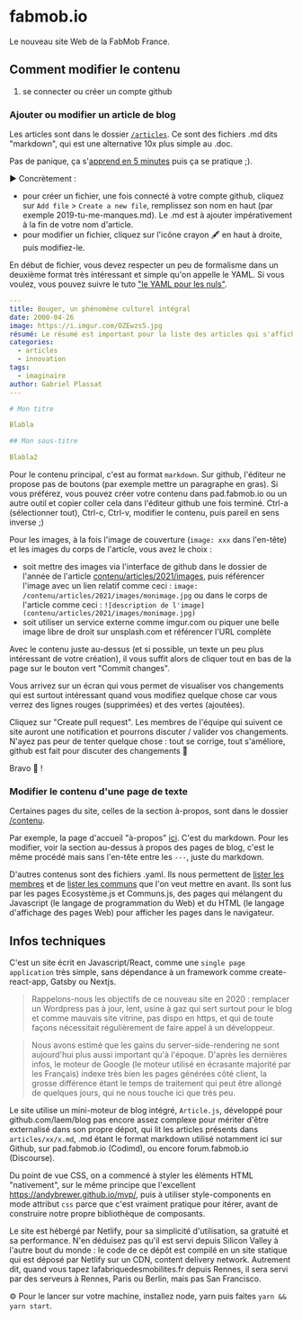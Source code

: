 # fabmob.io


Le nouveau site Web de la FabMob France.

## Comment modifier le contenu

1) se connecter ou créer un compte github

### Ajouter ou modifier un article de blog

Les articles sont dans le dossier [`/articles`](https://github.com/fabmob/fabmob.io/tree/master/contenu/articles). Ce sont des fichiers .md dits "markdown", qui est une alternative 10x plus simple au .doc. 

Pas de panique, ça s'[apprend en 5 minutes](https://learnxinyminutes.com/docs/fr-fr/markdown-fr/) puis ça se pratique ;). 

▶️ Concrètement : 
- pour créer un fichier, une fois connecté à votre compte github, cliquez sur `Add file` > `Create a new file`, remplissez son nom en haut (par exemple 2019-tu-me-manques.md). Le .md est à ajouter impérativement à la fin de votre nom d'article. 
- pour modifier un fichier, cliquez sur l'icône crayon 🖋 en haut à droite, puis modifiez-le. 

En début de fichier, vous devez respecter un peu de formalisme dans un deuxième format très intéressant et simple qu'on appelle le YAML. Si vous voulez, vous pouvez suivre le tuto ["le YAML pour les nuls"](https://velolib.re/documentation/introduction-yaml). 

```yaml
---
title: Bouger, un phénomène culturel intégral
date: 2000-04-26
image: https://i.imgur.com/OZEwzs5.jpg
résumé: Le résumé est important pour la liste des articles qui s'affiche sur le site, sinon le premier paragraphe sera extrait.
categories: 
  - articles
  - innovation
tags: 
  - imaginaire
author: Gabriel Plassat
---

# Mon titre

Blabla

## Mon sous-titre

Blabla2

```
Pour le contenu principal, c'est au format `markdown`. Sur github, l'éditeur ne propose pas de boutons (par exemple mettre un paragraphe en gras). Si vous préférez, vous pouvez créer votre contenu dans pad.fabmob.io ou un autre outil et copier coller cela dans l'éditeur github une fois terminé. Ctrl-a (sélectionner tout), Ctrl-c, Ctrl-v, modifier le contenu, puis pareil en sens inverse ;)

Pour les images, à la fois l'image de couverture (`image: xxx` dans l'en-tête) et les images du corps de l'article, vous avez le choix : 
- soit mettre des images via l'interface de github dans le dossier de l'année de l'article [contenu/articles/2021/images](https://github.com/fabmob/fabmob.io/tree/master/contenu/articles/2021/images), puis référencer l'image avec un lien relatif comme ceci : `image: /contenu/articles/2021/images/monimage.jpg` ou dans le corps de l'article comme ceci : `![description de l'image](contenu/articles/2021/images/monimage.jpg)`
- soit utiliser un service externe comme imgur.com ou piquer une belle image libre de droit sur unsplash.com et référencer l'URL complète 

Avec le contenu juste au-dessus (et si possible, un texte un peu plus intéressant de votre création), il vous suffit alors de cliquer tout en bas de la page sur le bouton vert "Commit changes". 

Vous arrivez sur un écran qui vous permet de visualiser vos changements qui est surtout intéressant quand vous modifiez quelque chose car vous verrez des lignes rouges (supprimées) et des vertes (ajoutées). 

Cliquez sur "Create pull request". Les membres de l'équipe qui suivent ce site auront une notification et pourrons discuter / valider vos changements. N'ayez pas peur de tenter quelque chose : tout se corrige, tout s'améliore, github est fait pour discuter des changements 🙂

Bravo 👏 !

### Modifier le contenu d'une page de texte

Certaines pages du site, celles de la section à-propos, sont dans le dossier [/contenu](https://github.com/fabmob/fabmob.io/tree/master/contenu).

Par exemple, la page d'accueil "à-propos" [ici](https://github.com/fabmob/fabmob.io/blob/master/contenu/à-propos.md). C'est du markdown. Pour les modifier, voir la section au-dessus à propos des pages de blog, c'est le même procédé mais sans l'en-tête entre les `---`, juste du markdown.

D'autres contenus sont des fichiers .yaml. Ils nous permettent de [lister les membres](https://github.com/fabmob/fabmob.io/blob/master/contenu/ecosystème.yaml) et de [lister les communs](https://github.com/fabmob/fabmob.io/blob/master/contenu/communs-fabmob.yaml) que l'on veut mettre en avant. Ils sont lus par les pages Ecosystème.js et Communs.js, des pages qui mélangent du Javascript (le langage de programmation du Web) et du HTML (le langage d'affichage des pages Web) pour afficher les pages dans le navigateur.


## Infos techniques 

C'est un site écrit en Javascript/React, comme une `single page application` très simple, sans dépendance à un framework comme create-react-app, Gatsby ou Nextjs. 

> Rappelons-nous les objectifs de ce nouveau site en 2020 : remplacer un Wordpress pas à jour, lent, usine à gaz qui sert surtout pour le blog et comme mauvais site vitrine, pas dispo en https, et qui de toute façons nécessitait régulièrement de faire appel à un développeur.

> Nous avons estimé que les gains du server-side-rendering ne sont aujourd'hui plus aussi important qu'à l'époque. D'après les dernières infos, le moteur de Google (le moteur utilisé en écrasante majorité par les Français) indexe très bien les pages générées côté client, la grosse différence étant le temps de traitement qui peut être allongé de quelques jours, qui ne nous touche ici que très peu.

Le site utilise un mini-moteur de blog intégré, `Article.js`, développé pour github.com/laem/blog pas encore assez complexe pour mériter d'être externalisé dans son propre dépot, qui lit les articles présents dans `articles/xx/x.md`, .md étant le format markdown utilisé notamment ici sur Github, sur pad.fabmob.io (Codimd), ou encore forum.fabmob.io (Discourse).

Du point de vue CSS, on a commencé à styler les éléments HTML "nativement", sur le même principe que l'excellent https://andybrewer.github.io/mvp/, puis à utiliser style-components en mode attribut `css` parce que c'est vraiment pratique pour itérer, avant de construire notre propre bibliothèque de composants.

Le site est hébergé par Netlify, pour sa simplicité d'utilisation, sa gratuité et sa performance. N'en déduisez pas qu'il est servi depuis Silicon Valley à l'autre bout du monde : le code de ce dépôt est compilé en un site statique qui est déposé par Netlify sur un CDN, content delivery network. Autrement dit, quand vous tapez lafabriquedesmobilites.fr depuis Rennes, il sera servi par des serveurs à Rennes, Paris ou Berlin, mais pas San Francisco. 

⚙️ Pour le lancer sur votre machine, installez node, yarn puis faites `yarn && yarn start`. 


